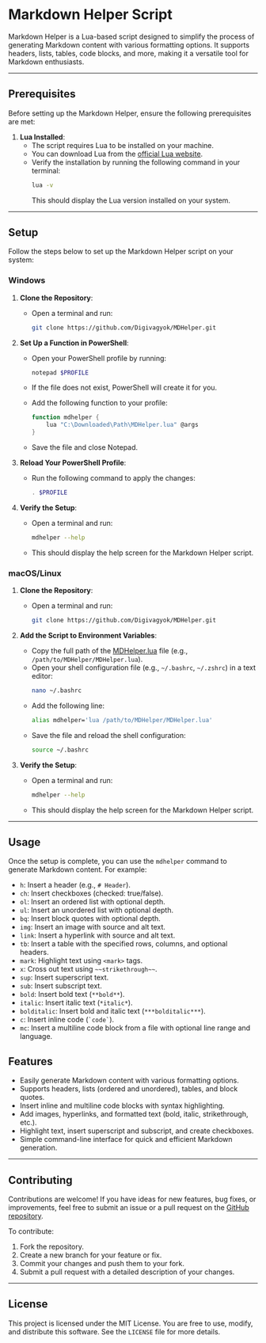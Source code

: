 # Markdown Helper Script

Markdown Helper is a Lua-based script designed to simplify the process of generating Markdown content with various formatting options. It supports headers, lists, tables, code blocks, and more, making it a versatile tool for Markdown enthusiasts.

---

## Prerequisites

Before setting up the Markdown Helper, ensure the following prerequisites are met:

1. **Lua Installed**:
   - The script requires Lua to be installed on your machine.
   - You can download Lua from the [official Lua website](https://www.lua.org/download.html).
   - Verify the installation by running the following command in your terminal:
     ```bash
     lua -v
     ```
     This should display the Lua version installed on your system.

---

## Setup

Follow the steps below to set up the Markdown Helper script on your system:

### Windows

1. **Clone the Repository**:
   - Open a terminal and run:
     ```bash
     git clone https://github.com/Digivagyok/MDHelper.git
     ```

2. **Set Up a Function in PowerShell**:
   - Open your PowerShell profile by running:
     ```powershell
     notepad $PROFILE
     ```
   - If the file does not exist, PowerShell will create it for you.

   - Add the following function to your profile:
     ```powershell
     function mdhelper {
         lua "C:\Downloaded\Path\MDHelper.lua" @args
     }
     ```
   - Save the file and close Notepad.

3. **Reload Your PowerShell Profile**:
   - Run the following command to apply the changes:
     ```powershell
     . $PROFILE
     ```

4. **Verify the Setup**:
   - Open a terminal and run:
     ```bash
     mdhelper --help
     ```
   - This should display the help screen for the Markdown Helper script.

### macOS/Linux

1. **Clone the Repository**:
   - Open a terminal and run:
     ```bash
     git clone https://github.com/Digivagyok/MDHelper.git
     ```

2. **Add the Script to Environment Variables**:
   - Copy the full path of the [MDHelper.lua](http://_vscodecontentref_/3) file (e.g., `/path/to/MDHelper/MDHelper.lua`).
   - Open your shell configuration file (e.g., `~/.bashrc`, `~/.zshrc`) in a text editor:
     ```bash
     nano ~/.bashrc
     ```
   - Add the following line:
     ```bash
     alias mdhelper='lua /path/to/MDHelper/MDHelper.lua'
     ```
   - Save the file and reload the shell configuration:
     ```bash
     source ~/.bashrc
     ```

3. **Verify the Setup**:
   - Open a terminal and run:
     ```bash
     mdhelper --help
     ```
   - This should display the help screen for the Markdown Helper script.

---

## Usage

Once the setup is complete, you can use the `mdhelper` command to generate Markdown content. For example:

- `h`: Insert a header (e.g., `# Header`).
- `ch`: Insert checkboxes (checked: true/false).
- `ol`: Insert an ordered list with optional depth.
- `ul`: Insert an unordered list with optional depth.
- `bq`: Insert block quotes with optional depth.
- `img`: Insert an image with source and alt text.
- `link`: Insert a hyperlink with source and alt text.
- `tb`: Insert a table with the specified rows, columns, and optional headers.
- `mark`: Highlight text using `<mark>` tags.
- `x`: Cross out text using `~~strikethrough~~`.
- `sup`: Insert superscript text.
- `sub`: Insert subscript text.
- `bold`: Insert bold text (`**bold**`).
- `italic`: Insert italic text (`*italic*`).
- `bolditalic`: Insert bold and italic text (`***bolditalic***`).
- `c`: Insert inline code (`` `code` ``).
- `mc`: Insert a multiline code block from a file with optional line range and language.

## Features

- Easily generate Markdown content with various formatting options.
- Supports headers, lists (ordered and unordered), tables, and block quotes.
- Insert inline and multiline code blocks with syntax highlighting.
- Add images, hyperlinks, and formatted text (bold, italic, strikethrough, etc.).
- Highlight text, insert superscript and subscript, and create checkboxes.
- Simple command-line interface for quick and efficient Markdown generation.

---

## Contributing

Contributions are welcome! If you have ideas for new features, bug fixes, or improvements, feel free to submit an issue or a pull request on the [GitHub repository](https://github.com/Digivagyok/MDHelper).

To contribute:
1. Fork the repository.
2. Create a new branch for your feature or fix.
3. Commit your changes and push them to your fork.
4. Submit a pull request with a detailed description of your changes.

---

## License

This project is licensed under the MIT License. You are free to use, modify, and distribute this software. See the `LICENSE` file for more details.